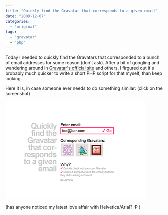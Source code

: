 ```yaml
---
title: "Quickly find the Gravatar that cor­res­ponds to a given email"
date: "2009-12-07"
categories:
  - "original"
tags:
  - "gravatar"
  - "php"
---
```


Today I needed to quickly find the Gravatars that corresponded to a bunch of email addresses for some reason (don't ask). After a bit of googling and wandering around in [Gravatar's official site](http://gravatar.com) and others, I firgured out it's probably much quicker to write a short PHP script for that myself, than keep looking.

Here it is, in case someone ever needs to do something similar: (click on the screenshot)

[![Quickly find the Gravatar that cor­res­ponds to a given email](images/gravatar.png)](http://lea0.verou.me/demos/gravatar.php)

(has anyone noticed my latest love affair with Helvetica/Arial? :P )
